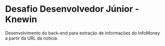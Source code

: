 # Desafio Desenvolvedor Júnior - Knewin

Desenvolvimento do back-end para extração de informações do InfoMoney a partir da URL da notícia.

